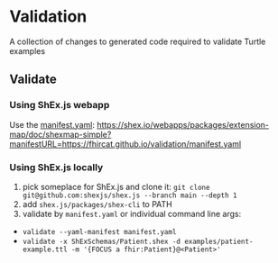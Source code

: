 # Validation

A collection of changes to generated code required to validate Turtle examples

## Validate

### Using ShEx.js webapp

Use the [manifest.yaml](manifest.yaml):
https://shex.io/webapps/packages/extension-map/doc/shexmap-simple?manifestURL=https://fhircat.github.io/validation/manifest.yaml

### Using ShEx.js locally

1. pick someplace for ShEx.js and clone it: `git clone git@github.com:shexjs/shex.js --branch main --depth 1`
2. add `shex.js/packages/shex-cli` to PATH
3. validate by `manifest.yaml` or individual command line args:
  - `validate --yaml-manifest manifest.yaml`
  - `validate -x ShExSchemas/Patient.shex -d examples/patient-example.ttl -m '{FOCUS a fhir:Patient}@<Patient>'`
